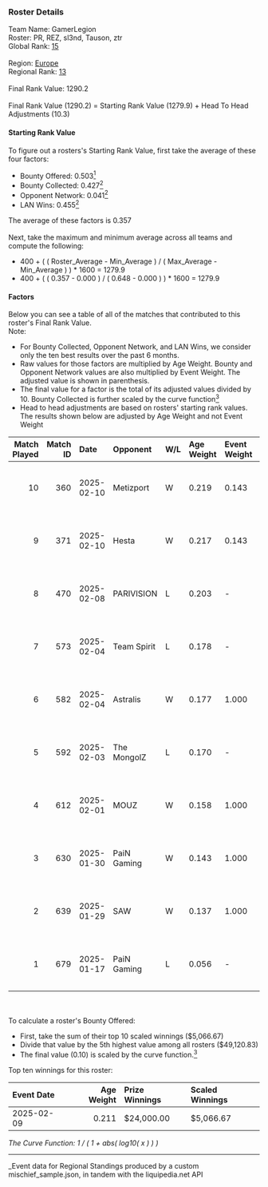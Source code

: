 ### Roster Details<br />
Team Name: GamerLegion<br />
Roster: PR, REZ, sl3nd, Tauson, ztr<br />
Global Rank: [15](../../standings_global_2025_07_07.md)<br />
<br />
Region: [Europe]( ../../standings_europe_2025_07_07.md)<br />
Regional Rank: [13]( ../../standings_europe_2025_07_07.md)<br />
<br />
Final Rank Value:  1290.2<br />
<br />
Final Rank Value (1290.2) = Starting Rank Value (1279.9) + Head To Head Adjustments (10.3)<br />

#### Starting Rank Value<br />
To figure out a rosters's Starting Rank Value, first take the average of these four factors:<br />
- Bounty Offered: 0.503[<sup>1</sup>](#table2)
- Bounty Collected: 0.427[<sup>2</sup>](#table1)
- Opponent Network: 0.041[<sup>2</sup>](#table1)
- LAN Wins: 0.455[<sup>2</sup>](#table1)

The average of these factors is 0.357<br />
<br />
Next, take the maximum and minimum average across all teams and compute the following:<br />
- 400 + ( ( Roster_Average - Min_Average ) / ( Max_Average - Min_Average ) ) * 1600 = 1279.9
- 400 + ( ( 0.357 - 0.000 ) / ( 0.648 - 0.000 ) ) * 1600 = 1279.9


#### Factors<br />
Below you can see a table of all of the matches that contributed to this roster's Final Rank Value.<br />
Note:<br />

- For Bounty Collected, Opponent Network, and LAN Wins, we consider only the ten best results over the past 6 months.
- Raw values for those factors are multiplied by Age Weight. Bounty and Opponent Network values are also multiplied by Event Weight. The adjusted value is shown in parenthesis.
- The final value for a factor is the total of its adjusted values divided by 10. Bounty Collected is further scaled by the curve function[<sup>3</sup>](#curveFunction)
- Head to head adjustments are based on rosters' starting rank values. The results shown below are adjusted by Age Weight and not Event Weight
<span id="table1"></span><br />


| Match Played | Match ID | Date       | Opponent    | W/L | Age Weight | Event Weight | Bounty Collected | Opponent Network | LAN Wins  | H2H Adj. | Roster                      |
| -: | -: | :- | :- | :- | :- | :- | :- | :- | :- | -: | :- |
|           10 |      360 | 2025-02-10 | Metizport   | W   | 0.219      | 0.143        | 0.000 (0.000)    | 0.173 (0.005)    | 0 (0.000) |     0.09 | PR, REZ, sl3nd, Tauson, ztr |
|            9 |      371 | 2025-02-10 | Hesta       | W   | 0.217      | 0.143        | 0.000 (0.000)    | 0.456 (0.014)    | 0 (0.000) |     0.10 | PR, REZ, sl3nd, Tauson, ztr |
|            8 |      470 | 2025-02-08 | PARIVISION  | L   | 0.203      | -            | -                | -                | -         |    -6.26 | PR, REZ, sl3nd, Tauson, ztr |
|            7 |      573 | 2025-02-04 | Team Spirit | L   | 0.178      | -            | -                | -                | -         |    -0.20 | PR, REZ, sl3nd, Tauson, ztr |
|            6 |      582 | 2025-02-04 | Astralis    | W   | 0.177      | 1.000        | 1.000 (0.177)    | 1.000 (0.177)    | 1 (0.177) |     5.44 | PR, REZ, sl3nd, Tauson, ztr |
|            5 |      592 | 2025-02-03 | The MongolZ | L   | 0.170      | -            | -                | -                | -         |    -0.28 | PR, REZ, sl3nd, Tauson, ztr |
|            4 |      612 | 2025-02-01 | MOUZ        | W   | 0.158      | 1.000        | 1.000 (0.158)    | 0.651 (0.103)    | 1 (0.158) |     4.89 | PR, REZ, sl3nd, Tauson, ztr |
|            3 |      630 | 2025-01-30 | PaiN Gaming | W   | 0.143      | 1.000        | 0.443 (0.064)    | 0.428 (0.061)    | 1 (0.143) |     3.83 | PR, REZ, sl3nd, Tauson, ztr |
|            2 |      639 | 2025-01-29 | SAW         | W   | 0.137      | 1.000        | 0.399 (0.054)    | 0.384 (0.053)    | 1 (0.137) |     2.98 | PR, REZ, sl3nd, Tauson, ztr |
|            1 |      679 | 2025-01-17 | PaiN Gaming | L   | 0.056      | -            | -                | -                | -         |    -0.27 | PR, REZ, sl3nd, Tauson, ztr |

<br />
<span id="table2"></span><br />
To calculate a roster's Bounty Offered:<br />

- First, take the sum of their top 10 scaled winnings ($5,066.67)
- Divide that value by the 5th highest value among all rosters ($49,120.83)
- The final value (0.10) is scaled by the curve function.[<sup>3</sup>](#curveFunction)

Top ten winnings for this roster:<br />

| Event Date | Age Weight | Prize Winnings | Scaled Winnings |
| :- | -: | :- | :- |
| 2025-02-09 |      0.211 | $24,000.00     | $5,066.67       |


<span id="curveFunction"></span>_The Curve Function: 1 / ( 1 + abs( log10( x ) ) )_<br />

---
_Event data for Regional Standings produced by a custom mischief_sample.json, in tandem with the liquipedia.net API<br />
